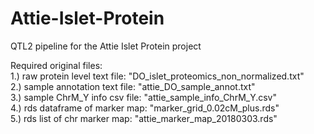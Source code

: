 # Attie-Islet-Protein  
  
QTL2 pipeline for the Attie Islet Protein project  

Required original files:  
  1.) raw protein level text file: "DO_islet_proteomics_non_normalized.txt"  
  2.) sample annotation text file: "attie_DO_sample_annot.txt"  
  3.) sample ChrM_Y info csv file: "attie_sample_info_ChrM_Y.csv"  
  4.) rds dataframe of marker map: "marker_grid_0.02cM_plus.rds"  
  5.) rds list of chr marker map:  "attie_marker_map_20180303.rds"  
  
  
  
